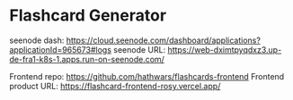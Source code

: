 # Flashcard Generator

seenode dash: https://cloud.seenode.com/dashboard/applications?applicationId=965673#logs
seenode URL: https://web-dximtpyqdxz3.up-de-fra1-k8s-1.apps.run-on-seenode.com/

Frontend repo: https://github.com/hathwars/flashcards-frontend
Frontend product URL: https://flashcard-frontend-rosy.vercel.app/
